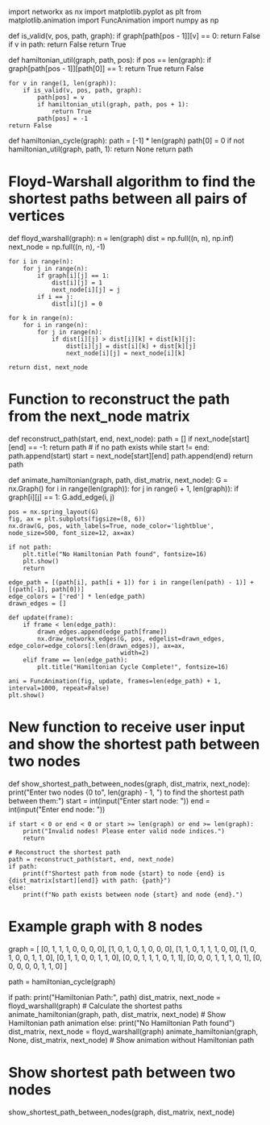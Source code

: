 import networkx as nx
import matplotlib.pyplot as plt
from matplotlib.animation import FuncAnimation
import numpy as np


def is_valid(v, pos, path, graph):
    if graph[path[pos - 1]][v] == 0:
        return False
    if v in path:
        return False
    return True


def hamiltonian_util(graph, path, pos):
    if pos == len(graph):
        if graph[path[pos - 1]][path[0]] == 1:
            return True
        return False

    for v in range(1, len(graph)):
        if is_valid(v, pos, path, graph):
            path[pos] = v
            if hamiltonian_util(graph, path, pos + 1):
                return True
            path[pos] = -1
    return False


def hamiltonian_cycle(graph):
    path = [-1] * len(graph)
    path[0] = 0
    if not hamiltonian_util(graph, path, 1):
        return None
    return path


# Floyd-Warshall algorithm to find the shortest paths between all pairs of vertices
def floyd_warshall(graph):
    n = len(graph)
    dist = np.full((n, n), np.inf)
    next_node = np.full((n, n), -1)

    for i in range(n):
        for j in range(n):
            if graph[i][j] == 1:
                dist[i][j] = 1
                next_node[i][j] = j
            if i == j:
                dist[i][j] = 0

    for k in range(n):
        for i in range(n):
            for j in range(n):
                if dist[i][j] > dist[i][k] + dist[k][j]:
                    dist[i][j] = dist[i][k] + dist[k][j]
                    next_node[i][j] = next_node[i][k]

    return dist, next_node


# Function to reconstruct the path from the next_node matrix
def reconstruct_path(start, end, next_node):
    path = []
    if next_node[start][end] == -1:
        return path  # if no path exists
    while start != end:
        path.append(start)
        start = next_node[start][end]
    path.append(end)
    return path


def animate_hamiltonian(graph, path, dist_matrix, next_node):
    G = nx.Graph()
    for i in range(len(graph)):
        for j in range(i + 1, len(graph)):
            if graph[i][j] == 1:
                G.add_edge(i, j)

    pos = nx.spring_layout(G)
    fig, ax = plt.subplots(figsize=(8, 6))
    nx.draw(G, pos, with_labels=True, node_color='lightblue', node_size=500, font_size=12, ax=ax)

    if not path:
        plt.title("No Hamiltonian Path found", fontsize=16)
        plt.show()
        return

    edge_path = [(path[i], path[i + 1]) for i in range(len(path) - 1)] + [(path[-1], path[0])]
    edge_colors = ['red'] * len(edge_path)
    drawn_edges = []

    def update(frame):
        if frame < len(edge_path):
            drawn_edges.append(edge_path[frame])
            nx.draw_networkx_edges(G, pos, edgelist=drawn_edges, edge_color=edge_colors[:len(drawn_edges)], ax=ax,
                                   width=2)
        elif frame == len(edge_path):
            plt.title("Hamiltonian Cycle Complete!", fontsize=16)

    ani = FuncAnimation(fig, update, frames=len(edge_path) + 1, interval=1000, repeat=False)
    plt.show()


# New function to receive user input and show the shortest path between two nodes
def show_shortest_path_between_nodes(graph, dist_matrix, next_node):
    print("Enter two nodes (0 to", len(graph) - 1, ") to find the shortest path between them:")
    start = int(input("Enter start node: "))
    end = int(input("Enter end node: "))

    if start < 0 or end < 0 or start >= len(graph) or end >= len(graph):
        print("Invalid nodes! Please enter valid node indices.")
        return

    # Reconstruct the shortest path
    path = reconstruct_path(start, end, next_node)
    if path:
        print(f"Shortest path from node {start} to node {end} is {dist_matrix[start][end]} with path: {path}")
    else:
        print(f"No path exists between node {start} and node {end}.")


# Example graph with 8 nodes
graph = [
    [0, 1, 1, 1, 0, 0, 0, 0],
    [1, 0, 1, 0, 1, 0, 0, 0],
    [1, 1, 0, 1, 1, 1, 0, 0],
    [1, 0, 1, 0, 0, 1, 1, 0],
    [0, 1, 1, 0, 0, 1, 1, 0],
    [0, 0, 1, 1, 1, 0, 1, 1],
    [0, 0, 0, 1, 1, 1, 0, 1],
    [0, 0, 0, 0, 0, 1, 1, 0]
]

path = hamiltonian_cycle(graph)

if path:
    print("Hamiltonian Path:", path)
    dist_matrix, next_node = floyd_warshall(graph)  # Calculate the shortest paths
    animate_hamiltonian(graph, path, dist_matrix, next_node)  # Show Hamiltonian path animation
else:
    print("No Hamiltonian Path found")
    dist_matrix, next_node = floyd_warshall(graph)
    animate_hamiltonian(graph, None, dist_matrix, next_node)  # Show animation without Hamiltonian path

# Show shortest path between two nodes
show_shortest_path_between_nodes(graph, dist_matrix, next_node)
